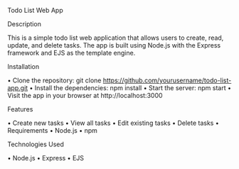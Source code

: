 Todo List Web App



Description


This is a simple todo list web application that allows users to create, read, update, and delete tasks. The app is built using Node.js with the Express framework and EJS as the template engine.


Installation


• Clone the repository: git clone https://github.com/yourusername/todo-list-app.git
• Install the dependencies: npm install
• Start the server: npm start
• Visit the app in your browser at http://localhost:3000


Features


• Create new tasks
• View all tasks
• Edit existing tasks
• Delete tasks
• Requirements
• Node.js
• npm


Technologies Used


• Node.js
• Express
• EJS

